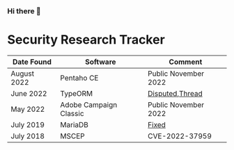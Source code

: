 ### Hi there 👋

# Security Research Tracker

Date Found|Software|Comment
----|--------|---
August 2022|Pentaho CE|Public November 2022
June 2022|TypeORM|[Disputed](https://seclists.org/fulldisclosure/2022/Jun/51),[Thread](https://seclists.org/fulldisclosure/2022/Aug/7)
May 2022|Adobe Campaign Classic|Public November 2022
July 2019|MariaDB|[Fixed](https://hackerone.com/reports/637840)
July 2018|MSCEP|CVE-2022-37959

<!--
**FelixMartel/FelixMartel** is a ✨ _special_ ✨ repository because its `README.md` (this file) appears on your GitHub profile.

Here are some ideas to get you started:

- 🔭 I’m currently working on ...
- 🌱 I’m currently learning ...
- 👯 I’m looking to collaborate on ...
- 🤔 I’m looking for help with ...
- 💬 Ask me about ...
- 📫 How to reach me: ...
- 😄 Pronouns: ...
- ⚡ Fun fact: ...
-->
